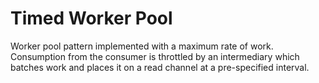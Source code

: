 # Timed Worker Pool
Worker pool pattern implemented with a maximum rate of work. Consumption from the consumer is throttled by an intermediary which batches work and places it on a read channel at a pre-specified interval.
